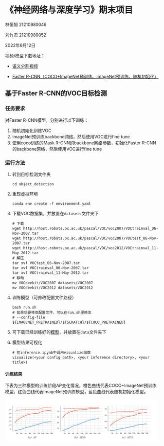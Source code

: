 # 《神经网络与深度学习》期末项目

林恒旭 21210980049

刘竹君 21210980052

2022年6月12日

视频/模型下载地址：

- [语义分割视频](https://pan.baidu.com/s/1gCEd9LEYd4J5fxZ8VNlfFA?pwd=1qfy)

- [Faster R-CNN（COCO+ImageNet预训练、ImageNet预训练、随机初始化）](https://pan.baidu.com/s/1FMh7eBFnIl1_qaqWTZl3MA?pwd=a0nv)

## 基于Faster R-CNN的VOC目标检测

### 任务要求

对Faster R-CNN模型，分别进行以下训练：

1. 随机初始化训练VOC
2. ImageNet预训练backbone网络，然后使用VOC进行fine tune
3. 使用coco训练的Mask R-CNN的backbone网络参数，初始化Faster R-CNN的backbone网络，然后使用VOC进行fine tune

### 运行方法

1. 转到目标检测文件夹

   ```{bash}
   cd object_detection
   ```

2. 重现虚拟环境

   ```{bash}
   conda env create -f environment.yaml
   ```

3. 下载VOC数据集，并放置在`datasets`文件夹下

   ```{bash} 
   # 下载
   wget http://host.robots.ox.ac.uk/pascal/VOC/voc2007/VOCtrainval_06-Nov-2007.tar
   wget http://host.robots.ox.ac.uk/pascal/VOC/voc2007/VOCtest_06-Nov-2007.tar
   wget http://host.robots.ox.ac.uk/pascal/VOC/voc2012/VOCtrainval_11-May-2012.tar
   # 解压
   tar xvf VOCtest_06-Nov-2007.tar
   tar xvf VOCtrainval_06-Nov-2007.tar
   tar xvf VOCtrainval_11-May-2012.tar
   # 移动
   mv VOCdevkit/VOC2007 datasets/VOC2007
   mv VOCdevkit/VOC2012 datasets/VOC2012
   ```

4. 训练模型（可修改配置文件路径）

   ```{bash}
   bash run.sh
   # 如果想要修改配置文件，可以在run.sh里修改 
   # --config-file ${IMAGENET_PRETRAINED}/${SCRATCH}/${COCO_PRETRAINED}
   ```

5. 可下载已经训练好的[模型](https://pan.baidu.com/s/1FMh7eBFnIl1_qaqWTZl3MA?pwd=a0nv)，并放置在`data`文件夹下

6. 模型结果可视化

   ```{python}
   # 在inference.ipynb中调用visualize函数
   visualize(<your config path>, <your inference directory>, <your title>)
   ```


#### 训练结果

下表为三种模型的训练阶段AP变化情况，橙色曲线代表COCO+ImageNet预训练模型，红色曲线代表ImageNet预训练模型，蓝色曲线代表随机初始化模型。

![image-20220609164829567](figs/image-20220609164829567.png)
